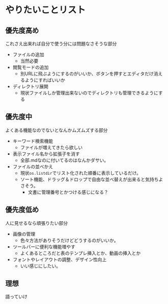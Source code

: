 # やりたいことリスト

## 優先度高め 
これさえ出来れば自分で使う分には問題なさそうな部分
- ファイルの追加
	- 当然必要
- 閲覧モードの追加
	- 別URLに飛ぶようにするのがいいか、ボタンを押すとエディタだけ消えるようにすればいいか
- ディレクトリ展開
	- 現状ファイルしか管理出来ないのでディレクトリも管理できるようにする

## 優先度中
よくある機能なのでないとなんかムズムズする部分
- キーワード検索機能
	- ファイルが増えてきたら欲しい
- 表示ファイル名から拡張子を消す
	- 全部.mdなのに付いてるのはなんかダサい。
- ファイルの並べかえ
	- 現状`os.listdir`でリスト化された順番に表示しているだけ。
	- ソート機能、ドラッグ＆ドロップで自由な並べ替えが出来ると気持ちよさそう。
		- 文書に管理番号とかつける感じになる？

## 優先度低め
人に見せるなら頑張りたい部分
- 画像の管理
	- 色々方法がありそうだけどどうするのがいいか。
- ツールバーに便利な機能増やす
	- よくあるところだと表のテンプレ挿入とか、動画の挿入とか
- フォントやレイアウトの調整、デザイン性向上
	- いい感じにしたい。  

## 理想
語っていけ